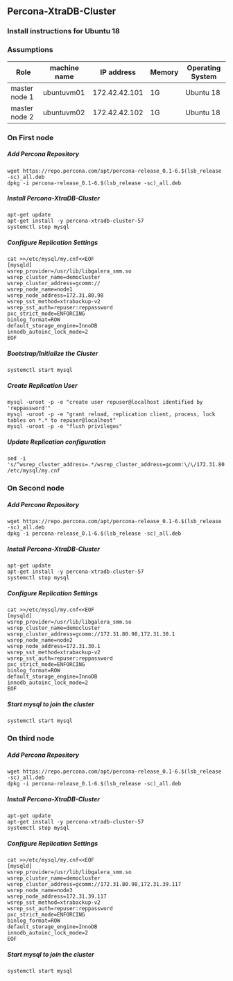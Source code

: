 ## Percona-XtraDB-Cluster
### Install instructions for Ubuntu 18

### Assumptions
|Role|machine name|IP address|Memory|Operating System|
|-|-|-|-|-|
|master node 1|ubuntuvm01|172.42.42.101|1G|Ubuntu 18|
|master node 2|ubuntuvm02|172.42.42.102|1G|Ubuntu 18|

### On First node
##### Add Percona Repository
```
wget https://repo.percona.com/apt/percona-release_0.1-6.$(lsb_release -sc)_all.deb
dpkg -i percona-release_0.1-6.$(lsb_release -sc)_all.deb
```
##### Install Percona-XtraDB-Cluster
```
apt-get update
apt-get install -y percona-xtradb-cluster-57
systemctl stop mysql
```
##### Configure Replication Settings
```
cat >>/etc/mysql/my.cnf<<EOF
[mysqld]
wsrep_provider=/usr/lib/libgalera_smm.so
wsrep_cluster_name=democluster
wsrep_cluster_address=gcomm://
wsrep_node_name=node1
wsrep_node_address=172.31.80.98
wsrep_sst_method=xtrabackup-v2
wsrep_sst_auth=repuser:reppassword
pxc_strict_mode=ENFORCING
binlog_format=ROW
default_storage_engine=InnoDB
innodb_autoinc_lock_mode=2
EOF
```
##### Bootstrap/Initialize the Cluster
```
systemctl start mysql
```
##### Create Replication User
```
mysql -uroot -p -e "create user repuser@localhost identified by 'reppassword'"
mysql -uroot -p -e "grant reload, replication client, process, lock tables on *.* to repuser@localhost"
mysql -uroot -p -e "flush privileges"
```
##### Update Replication configuration
```
sed -i 's/^wsrep_cluster_address=.*/wsrep_cluster_address=gcomm:\/\/172.31.80.98,172.31.30.1,172.31.39.117/' /etc/mysql/my.cnf
```

### On Second node
##### Add Percona Repository
```
wget https://repo.percona.com/apt/percona-release_0.1-6.$(lsb_release -sc)_all.deb
dpkg -i percona-release_0.1-6.$(lsb_release -sc)_all.deb
```
##### Install Percona-XtraDB-Cluster
```
apt-get update
apt-get install -y percona-xtradb-cluster-57
systemctl stop mysql
```
##### Configure Replication Settings
```
cat >>/etc/mysql/my.cnf<<EOF
[mysqld]
wsrep_provider=/usr/lib/libgalera_smm.so
wsrep_cluster_name=democluster
wsrep_cluster_address=gcomm://172.31.80.98,172.31.30.1
wsrep_node_name=node2
wsrep_node_address=172.31.30.1
wsrep_sst_method=xtrabackup-v2
wsrep_sst_auth=repuser:reppassword
pxc_strict_mode=ENFORCING
binlog_format=ROW
default_storage_engine=InnoDB
innodb_autoinc_lock_mode=2
EOF
```
##### Start mysql to join the cluster
```
systemctl start mysql
```

### On third node
##### Add Percona Repository
```
wget https://repo.percona.com/apt/percona-release_0.1-6.$(lsb_release -sc)_all.deb
dpkg -i percona-release_0.1-6.$(lsb_release -sc)_all.deb
```
##### Install Percona-XtraDB-Cluster
```
apt-get update
apt-get install -y percona-xtradb-cluster-57
systemctl stop mysql
```
##### Configure Replication Settings
```
cat >>/etc/mysql/my.cnf<<EOF
[mysqld]
wsrep_provider=/usr/lib/libgalera_smm.so
wsrep_cluster_name=democluster
wsrep_cluster_address=gcomm://172.31.80.98,172.31.39.117
wsrep_node_name=node3
wsrep_node_address=172.31.39.117
wsrep_sst_method=xtrabackup-v2
wsrep_sst_auth=repuser:reppassword
pxc_strict_mode=ENFORCING
binlog_format=ROW
default_storage_engine=InnoDB
innodb_autoinc_lock_mode=2
EOF
```
##### Start mysql to join the cluster
```
systemctl start mysql
```
